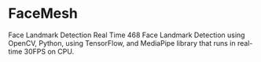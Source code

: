 # FaceMesh
 Face Landmark Detection
Real Time 468 Face Landmark Detection using OpenCV, Python, using TensorFlow, and MediaPipe library that runs in real-time 30FPS on CPU.

